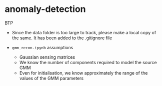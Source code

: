 # anomaly-detection

BTP

- Since the data folder is too large to track, please make a local copy of the same. It has been added to the .gitignore file

- <code>gmm_recon.ipynb</code> assumptions
    - Gaussian sensing matrices
    - We know the number of components required to model the source GMM
    - Even for initialisation, we know approximately the range of the values of the GMM parameters